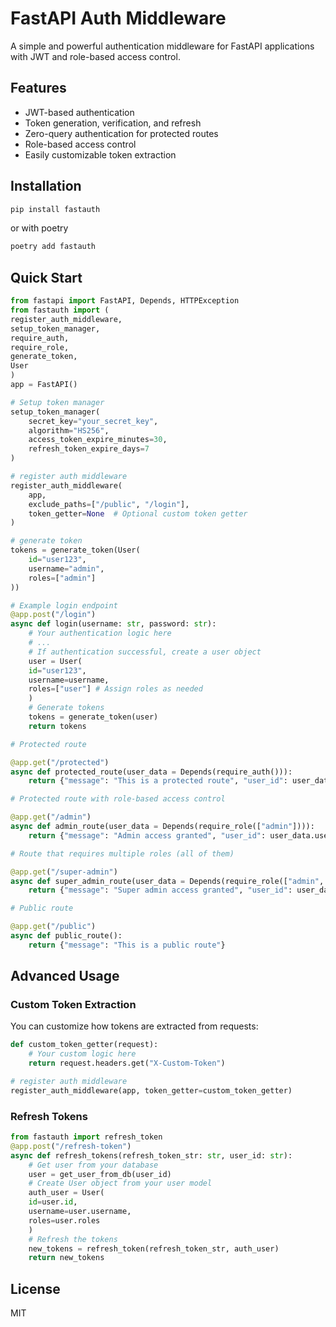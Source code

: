 # FastAPI Auth Middleware

A simple and powerful authentication middleware for FastAPI applications with JWT and role-based access control.

## Features

- JWT-based authentication
- Token generation, verification, and refresh
- Zero-query authentication for protected routes
- Role-based access control
- Easily customizable token extraction

## Installation

```bash
pip install fastauth
```

or with poetry

```bash
poetry add fastauth
```

## Quick Start

```python
from fastapi import FastAPI, Depends, HTTPException
from fastauth import (
register_auth_middleware,
setup_token_manager,
require_auth,
require_role,
generate_token,
User
)
app = FastAPI()

# Setup token manager
setup_token_manager(
    secret_key="your_secret_key",
    algorithm="HS256",
    access_token_expire_minutes=30,
    refresh_token_expire_days=7
)

# register auth middleware
register_auth_middleware(
    app,
    exclude_paths=["/public", "/login"],
    token_getter=None  # Optional custom token getter
)

# generate token
tokens = generate_token(User(
    id="user123",
    username="admin", 
    roles=["admin"]
))

# Example login endpoint
@app.post("/login")
async def login(username: str, password: str):
    # Your authentication logic here
    # ...
    # If authentication successful, create a user object
    user = User(
    id="user123",
    username=username,
    roles=["user"] # Assign roles as needed
    )
    # Generate tokens
    tokens = generate_token(user)
    return tokens

# Protected route

@app.get("/protected")
async def protected_route(user_data = Depends(require_auth())):
    return {"message": "This is a protected route", "user_id": user_data.user_id}

# Protected route with role-based access control

@app.get("/admin")
async def admin_route(user_data = Depends(require_role(["admin"]))):
    return {"message": "Admin access granted", "user_id": user_data.user_id}

# Route that requires multiple roles (all of them)

@app.get("/super-admin")
async def super_admin_route(user_data = Depends(require_role(["admin", "super"], require_all=True))):
    return {"message": "Super admin access granted", "user_id": user_data.user_id}

# Public route

@app.get("/public")
async def public_route():
    return {"message": "This is a public route"}
```


## Advanced Usage

### Custom Token Extraction

You can customize how tokens are extracted from requests:

```python
def custom_token_getter(request):
    # Your custom logic here
    return request.headers.get("X-Custom-Token")

# register auth middleware
register_auth_middleware(app, token_getter=custom_token_getter)
```


### Refresh Tokens

```python
from fastauth import refresh_token
@app.post("/refresh-token")
async def refresh_tokens(refresh_token_str: str, user_id: str):
    # Get user from your database
    user = get_user_from_db(user_id)
    # Create User object from your user model
    auth_user = User(
    id=user.id,
    username=user.username,
    roles=user.roles
    )
    # Refresh the tokens
    new_tokens = refresh_token(refresh_token_str, auth_user)
    return new_tokens
```


## License

MIT
